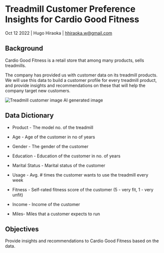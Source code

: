 # Treadmill Customer Preference Insights for Cardio Good Fitness

Oct 12 2022 | Hugo Hiraoka | hhiraoka.w@gmail.com

## Background

Cardio Good Fitness is a retail store that among many products, sells treadmills. 

The company has provided us with customer data on its treadmill products. We will use this data to build a customer profile for every treadmill product, and provide insights and recommendations on these that will help the company target new customers.

![Treadmill customer image](https://i.imgur.com/LzA77XQ.jpg)
AI generated image

## Data Dictionary

- Product - The model no. of the treadmill

- Age - Age of the customer in no of years

- Gender - The gender of the customer

- Education - Education of the customer in no. of years

- Marital Status - Marital status of the customer

- Usage - Avg. # times the customer wants to use the treadmill every week

- Fitness - Self-rated fitness score of the customer (5 - very fit, 1 - very unfit)

- Income - Income of the customer

- Miles- Miles that a customer expects to run

## Objectives

Provide insights and recommendations to Cardio Good Fitness based on the data.

